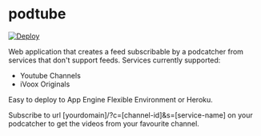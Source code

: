 # podtube

[![Deploy](https://www.herokucdn.com/deploy/button.svg)](https://heroku.com/deploy?template=https://github.com/dyeray/podtube)

Web application that creates a feed subscribable by a podcatcher from services that don't support feeds. Services currently supported:

* Youtube Channels
* iVoox Originals

Easy to deploy to App Engine Flexible Environment or Heroku.

Subscribe to url [yourdomain]/?c=[channel-id]&s=[service-name] on your podcatcher to get the videos from your favourite channel.

